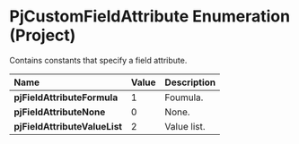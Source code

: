 
# PjCustomFieldAttribute Enumeration (Project)

Contains constants that specify a field attribute.



|**Name**|**Value**|**Description**|
|:-----|:-----|:-----|
| **pjFieldAttributeFormula**|1|Foumula.|
| **pjFieldAttributeNone**|0|None.|
| **pjFieldAttributeValueList**|2|Value list.|
